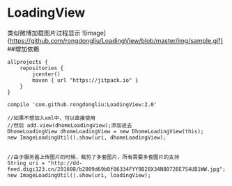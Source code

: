 # LoadingView
类似微博加载图片过程显示
![image]{https://github.com/rongdongliu/LoadingView/blob/master/img/sample.gif}
##增加依赖
```
allprojects {
    repositories {
        jcenter()
        maven { url "https://jitpack.io" }
    }
}

```


```
compile 'com.github.rongdongliu:LoadingView:2.0'
```


```
//如果不想加入xml中，可以直接使用
//然后 add.view(dhomeLoadingView);添加进去
DhomeLoadingView dhomeLoadingView = new DhomeLoadingView(this);
new ImageLoadingUtil().show(uri, dhomeLoadingView);


//由于服务器上传图片的时候，裁剪了多套图片，所有需要多套图片的支持
String uri = "http://dd-feed.digi123.cn/201608/b2009d69b8f86334FYY9B28X34N80720E7S4UB1WW.jpg";
new ImageLoadingUtil().show(uri, loadingView);
```


